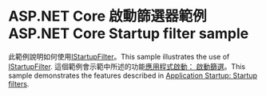 # <a name="aspnet-core-startup-filter-sample"></a><span data-ttu-id="9b220-101">ASP.NET Core 啟動篩選器範例</span><span class="sxs-lookup"><span data-stu-id="9b220-101">ASP.NET Core Startup filter sample</span></span>

<span data-ttu-id="9b220-102">此範例說明如何使用[IStartupFilter](https://docs.microsoft.com/dotnet/api/microsoft.aspnetcore.hosting.istartupfilter)。</span><span class="sxs-lookup"><span data-stu-id="9b220-102">This sample illustrates the use of [IStartupFilter](https://docs.microsoft.com/dotnet/api/microsoft.aspnetcore.hosting.istartupfilter).</span></span> <span data-ttu-id="9b220-103">這個範例會示範中所述的功能[應用程式啟動： 啟動篩選](https://docs.microsoft.com/aspnet/core/fundamentals/startup#startup-filters)。</span><span class="sxs-lookup"><span data-stu-id="9b220-103">This sample demonstrates the features described in [Application Startup: Startup filters](https://docs.microsoft.com/aspnet/core/fundamentals/startup#startup-filters).</span></span>
